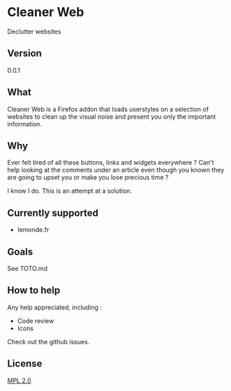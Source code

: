 # Cleaner Web

Declutter websites

## Version

0.0.1

## What

Cleaner Web is a Firefox addon that loads userstyles on a selection of websites to clean up the visual noise and present you only the important information.

## Why

Ever felt tired of all these buttons, links and widgets everywhere ? Can't help looking at the comments under an article even though you known they are going to upset you or make you lose precious time ?

I know I do. This is an attempt at a solution. 

## Currently supported

- lemonde.fr

## Goals

See TOTO.md

## How to help

Any help appreciated, including :

- Code review
- Icons

Check out the github issues.

## License

[MPL 2.0](https://www.mozilla.org/MPL/2.0/)